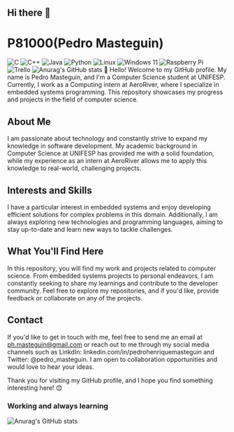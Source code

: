 ## Hi there 👋
# P81000(Pedro Masteguin)
![C](https://img.shields.io/badge/c-%2300599C.svg?style=for-the-badge&logo=c&logoColor=white) 
![C++](https://img.shields.io/badge/c++-%2300599C.svg?style=for-the-badge&logo=c%2B%2B&logoColor=white)
![Java](https://img.shields.io/badge/java-%23ED8B00.svg?style=for-the-badge&logo=openjdk&logoColor=white)
![Python](https://img.shields.io/badge/python-3670A0?style=for-the-badge&logo=python&logoColor=ffdd54)
![Linux](https://img.shields.io/badge/Linux-FCC624?style=for-the-badge&logo=linux&logoColor=black)
![Windows 11](https://img.shields.io/badge/Windows%2011-%230079d5.svg?style=for-the-badge&logo=Windows%2011&logoColor=white)
![Raspberry Pi](https://img.shields.io/badge/-RaspberryPi-C51A4A?style=for-the-badge&logo=Raspberry-Pi)
![Trello](https://img.shields.io/badge/Trello-%23026AA7.svg?style=for-the-badge&logo=Trello&logoColor=white)
![Anurag's GitHub stats](https://github-readme-stats.vercel.app/api?username=P81000&show_icons=true&theme=dark)
👋 Hello! Welcome to my GitHub profile. My name is Pedro Masteguin, and I'm a Computer Science student at UNIFESP. Currently, I work as a Computing intern at AeroRiver, where I specialize in embedded systems programming. This repository showcases my progress and projects in the field of computer science.

## About Me
I am passionate about technology and constantly strive to expand my knowledge in software development. My academic background in Computer Science at UNIFESP has provided me with a solid foundation, while my experience as an intern at AeroRiver allows me to apply this knowledge to real-world, challenging projects.

## Interests and Skills
I have a particular interest in embedded systems and enjoy developing efficient solutions for complex problems in this domain. Additionally, I am always exploring new technologies and programming languages, aiming to stay up-to-date and learn new ways to tackle challenges.

## What You'll Find Here
In this repository, you will find my work and projects related to computer science. From embedded systems projects to personal endeavors, I am constantly seeking to share my learnings and contribute to the developer community. Feel free to explore my repositories, and if you'd like, provide feedback or collaborate on any of the projects.

## Contact
If you'd like to get in touch with me, feel free to send me an email at ph.masteguin@gmail.com or reach out to me through my social media channels such as LinkdIn: linkedin.com/in/pedrohenriquemasteguin and Twitter: @pedro_masteguin. I am open to collaboration opportunities and would love to hear your ideas.

Thank you for visiting my GitHub profile, and I hope you find something interesting here! 😊

### Working and always learning
![Anurag's GitHub stats](https://github-readme-stats.vercel.app/api?username=P81000&show_icons=true&theme=dark)

<!--
**P81000/P81000** is a ✨ _special_ ✨ repository because its `README.md` (this file) appears on your GitHub profile.

Here are some ideas to get you started:

- 🔭 I’m currently working on ...
- 🌱 I’m currently learning ...
- 👯 I’m looking to collaborate on ...
- 🤔 I’m looking for help with ...
- 💬 Ask me about ...
- 📫 How to reach me: ...
- 😄 Pronouns: ...
- ⚡ Fun fact: ...
-->
